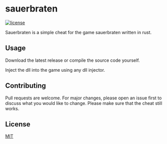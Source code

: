 # sauerbraten

[![license](https://img.shields.io/badge/license-MIT-blue.svg)](./LICENSE)

Sauerbraten is a simple cheat for the game sauerbraten written in rust.

## Usage
Download the latest release or compile the source code yourself.

Inject the dll into the game using any dll injector.

## Contributing
Pull requests are welcome. For major changes, please open an issue first to discuss what you would like to change.
Please make sure that the cheat still works.

## License
[MIT](https://choosealicense.com/licenses/mit/)
